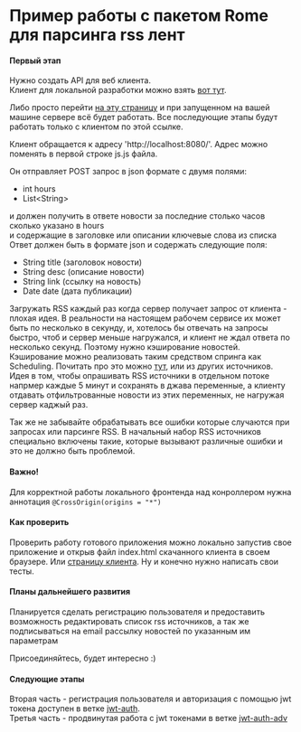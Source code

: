 # Пример работы с пакетом Rome для парсинга rss лент  

#### Первый этап
Нужно создать API для веб клиента.  
Клиент для локальной разработки можно взять [вот тут](https://github.com/sergey-oreshkin/front-news-agregator).

Либо просто перейти [на эту страницу](https://sergey-oreshkin.github.io/news-searcher-react/)
и при запущенном на вашей машине сервере всё будет работать. Все последующие этапы будут работать только с клиентом по этой ссылке.   

Клиент обращается к адресу 'http://localhost:8080/'. Адрес можно поменять в первой строке js.js файла.

Он отправляет POST запрос в json формате с двумя полями:
- int hours
- List\<String>  

и должен получить в ответе новости за последние столько часов сколько указано в hours  
и содержащие в заголовке или описании ключевые слова из списка  
Ответ должен быть в формате json и содержать следующие поля:
- String title (заголовок новости)
- String desc (описание новости)
- String link (ссылку на новость)
- Date date (дата публикации)

Загружать RSS каждый раз когда сервер получает запрос от клиента - плохая идея. 
В реальности на настоящем рабочем сервисе их может быть по несколько в секунду, и,
хотелось бы отвечать на запросы быстро, чтоб и сервер меньше нагружался,
и клиент не ждал ответа по несколько секунд. Поэтому нужно кэширование новостей.   
Кэширование можно реализовать таким средством спринга как Scheduling. Почитать про это можно 
[тут](https://habr.com/ru/post/580062/), или из других источников.   
Идея в том, чтобы опрашивать RSS источники в отдельном потоке напрмер каждые 5 минут и сохранять в джава переменные,
а клиенту отдавать отфильтрованные новости из этих переменных, не нагружая сервер каджый раз.   

Так же не забывайте обрабатывать все ошибки которые случаются при запросах или парсинге RSS. 
В начальный набор RSS источников специально включены такие, которые вызывают различные ошибки и 
это не должно быть проблемой.


#### Важно!
Для корректной работы локального фронтенда над конроллером нужна аннотация
    `@CrossOrigin(origins = "*")`

#### Как проверить
Проверить работу готового приложения можно локально запустив свое приложение 
и открыв файл index.html скачанного клиента в своем браузере.
Или [страницу клиента](https://sergey-oreshkin.github.io/news-searcher-react/).
Ну и конечно нужно написать свои тесты.

#### Планы дальнейшего развития
Планируется сделать регистрацию пользователя и предоставить возможность 
редактировать список rss источников, а так же подписываться на email рассылку новостей по указанным им параметрам

Присоединяйтесь, будет интересно :)

#### Следующие этапы 
Вторая часть - регистрация пользователя и авторизация c помощью jwt токена доступен в ветке
[jwt-auth](https://github.com/sergey-oreshkin/news-service/tree/jwt-auth).   
Третья часть - продвинутая работа с jwt токенами в ветке [jwt-auth-adv](https://github.com/sergey-oreshkin/news-service/tree/jwt-auth-adv)